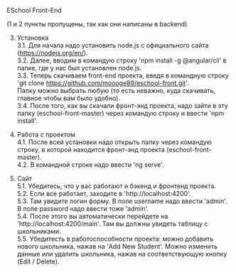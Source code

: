 ESchool Front-End  

(1 и 2 пункты пропущены, так как они написаны в backend)  

3. Установка  
  3.1. Для начала надо установить node.js с официального сайта (https://nodejs.org/en/).  
  3.2. Далее, вводим в командую строку 'npm install -g @angular/cli' в папке, где у нас был установлен node.js.  
  3.3. Теперь скачиваем front-end проекта, введя в командную строку 'git clone https://github.com/moooge89/eschool-front.git'.  
  Папку можно выбрать любую (то есть неважно, куда скачивать, главное чтобы вам было удобно).  
  3.4. После того, как вы скачали фронт-энд проекта, надо зайти в эту папку (eschool-front-master) через командую строку и ввести 'npm install'.  
  
4. Работа с проектом  
  4.1. После всей установки надо открыть папку через командую строку, в которой находится фронт-энд проекта (eschool-front-master).  
  4.2. В командной строке надо ввести 'ng serve'.  

5. Сайт  
  5.1. Убедитесь, что у вас работают и бэкенд и фронтенд проекта.  
  5.2. Если все работает, заходите в 'http://localhost:4200'.    
  5.3. Там увидите логин форму. В поле username надо ввести 'admin'. В поле password надо ввести тоже 'admin'.  
  5.4. После этого вы автоматически перейдете на 'http://localhost:4200/main'. Там вы должны увидеть таблицу с школьниками.  
  5.5. Убедитесть в работоспособности проекта: можно добавить нового школьника, нажав на 'Add New Student'. Можно изменить данные или удалить школьника, нажав на соответствующую кнопку (Edit / Delete).  
